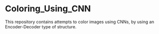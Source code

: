 # Coloring_Using_CNN
This repository contains attempts to color images using CNNs, by using an Encoder-Decoder type of structure.
